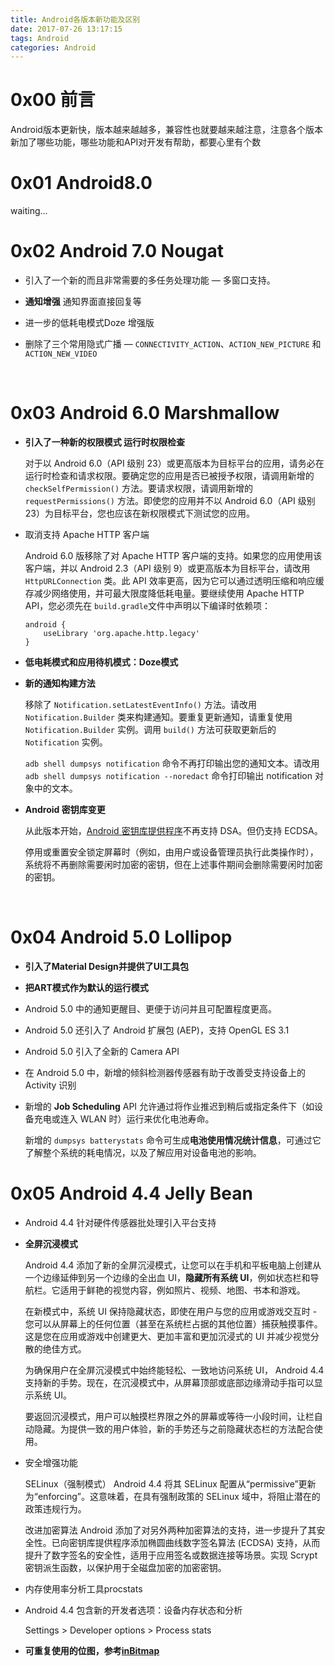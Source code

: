 ```yaml
---
title: Android各版本新功能及区别
date: 2017-07-26 13:17:15
tags: Android
categories: Android
---
```


#  0x00 前言

Android版本更新快，版本越来越越多，兼容性也就要越来越注意，注意各个版本新加了哪些功能，哪些功能和API对开发有帮助，都要心里有个数



# 0x01 Android8.0 

waiting...



# 0x02 Android 7.0 Nougat

- 引入了一个新的而且非常需要的多任务处理功能 — 多窗口支持。

- **通知增强** 通知界面直接回复等

- 进一步的低耗电模式Doze 增强版

- 删除了三个常用隐式广播 — `CONNECTIVITY_ACTION`、`ACTION_NEW_PICTURE` 和`ACTION_NEW_VIDEO` 

  ​

# 0x03 Android 6.0 Marshmallow

- **引入了一种新的权限模式 运行时权限检查**

  对于以 Android 6.0（API 级别 23）或更高版本为目标平台的应用，请务必在运行时检查和请求权限。要确定您的应用是否已被授予权限，请调用新增的 `checkSelfPermission()` 方法。要请求权限，请调用新增的 `requestPermissions()` 方法。即使您的应用并不以 Android 6.0（API 级别 23）为目标平台，您也应该在新权限模式下测试您的应用。

- 取消支持 Apache HTTP 客户端

  Android 6.0 版移除了对 Apache HTTP 客户端的支持。如果您的应用使用该客户端，并以 Android 2.3（API 级别 9）或更高版本为目标平台，请改用 `HttpURLConnection` 类。此 API 效率更高，因为它可以通过透明压缩和响应缓存减少网络使用，并可最大限度降低耗电量。要继续使用 Apache HTTP API，您必须先在 `build.gradle`文件中声明以下编译时依赖项：

  ```
  android {
      useLibrary 'org.apache.http.legacy'
  }
  ```

- **低电耗模式和应用待机模式：Doze模式**

- **新的通知构建方法**

  移除了 `Notification.setLatestEventInfo()` 方法。请改用 `Notification.Builder` 类来构建通知。要重复更新通知，请重复使用 `Notification.Builder` 实例。调用 `build()` 方法可获取更新后的 `Notification` 实例。

  `adb shell dumpsys notification` 命令不再打印输出您的通知文本。请改用 `adb shell dumpsys notification --noredact` 命令打印输出 notification 对象中的文本。

- **Android 密钥库变更**

  从此版本开始，[Android 密钥库提供程序](https://developer.android.com/training/articles/keystore.html)不再支持 DSA。但仍支持 ECDSA。

  停用或重置安全锁定屏幕时（例如，由用户或设备管理员执行此类操作时），系统将不再删除需要闲时加密的密钥，但在上述事件期间会删除需要闲时加密的密钥。

  ​

# 0x04 Android 5.0 Lollipop

- **引入了Material Design并提供了UI工具包**

- **把ART模式作为默认的运行模式**

- Android 5.0 中的通知更醒目、更便于访问并且可配置程度更高。

- Android 5.0 还引入了 Android 扩展包 (AEP)，支持 OpenGL ES 3.1

- Android 5.0 引入了全新的 Camera API

- 在 Android 5.0 中，新增的倾斜检测器传感器有助于改善受支持设备上的 Activity 识别

- 新增的 **Job Scheduling** API 允许通过将作业推迟到稍后或指定条件下（如设备充电或连入 WLAN 时）运行来优化电池寿命。

  新增的 `dumpsys batterystats` 命令可生成**电池使用情况统计信息**，可通过它了解整个系统的耗电情况，以及了解应用对设备电池的影响。



# 0x05 Android 4.4 Jelly Bean

- Android 4.4 针对硬件传感器批处理引入平台支持

- **全屏沉浸模式**

  Android 4.4 添加了新的全屏沉浸模式，让您可以在手机和平板电脑上创建从一个边缘延伸到另一个边缘的全出血 UI，**隐藏所有系统 UI**，例如状态栏和导航栏。它适用于鲜艳的视觉内容，例如照片、视频、地图、书本和游戏。

  在新模式中，系统 UI 保持隐藏状态，即使在用户与您的应用或游戏交互时 - 您可以从屏幕上的任何位置（甚至在系统栏占据的其他位置）捕获触摸事件。这是您在应用或游戏中创建更大、更加丰富和更加沉浸式的 UI 并减少视觉分散的绝佳方式。

  为确保用户在全屏沉浸模式中始终能轻松、一致地访问系统 UI， Android 4.4 支持新的手势。现在，在沉浸模式中，从屏幕顶部或底部边缘滑动手指可以显示系统 UI。

  要返回沉浸模式，用户可以触摸栏界限之外的屏幕或等待一小段时间，让栏自动隐藏。为提供一致的用户体验，新的手势还与之前隐藏状态栏的方法配合使用。

- 安全增强功能

  SELinux（强制模式）
  Android 4.4 将其 SELinux 配置从“permissive”更新为“enforcing”。这意味着，在具有强制政策的 SELinux 域中，将阻止潜在的政策违规行为。

  改进加密算法
  Android 添加了对另外两种加密算法的支持，进一步提升了其安全性。已向密钥库提供程序添加椭圆曲线数字签名算法 (ECDSA) 支持，从而提升了数字签名的安全性，适用于应用签名或数据连接等场景。实现 Scrypt 密钥派生函数，以保护用于全磁盘加密的加密密钥。

- 内存使用率分析工具procstats

- Android 4.4 包含新的开发者选项：设备内存状态和分析

  Settings > Developer options > Process stats

- **可重复使用的位图，参考[inBitmap](https://developer.android.com/reference/android/graphics/BitmapFactory.Options.html#inBitmap)**